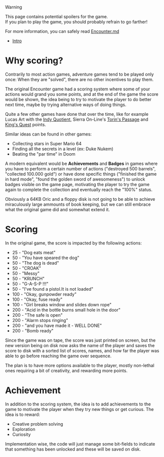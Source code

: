 > [!WARNING]  
> This page contains potential spoilers for the game.  
> If you plan to play the game, you should probably refrain to go farther!
>
> For more information, you can safely read [Encounter.md](../Encounter.md)

- [Intro](#intro)

# Why scoring?
Contrarily to most action games, adventure games tend to be played only once: When they are "solved", there are no other incentives to play them.

The original Encounter game had a scoring system where some of your actions would grand you some points, and at the end of the game the score would be shown, the idea being to try to motivate the player to do better next time, maybe by trying alternative ways of doing things.

Quite a few other games have done that over the time, like for example Lucas Art with the [Indy Quotient](https://indianajones.fandom.com/wiki/Indy_Quotient), Sierra On-Line's [Torin's Passage](https://www.sierrachest.com/index.php?a=games&id=190&fld=walkthrough&pid=100) and [King's Quest](http://www.sierraplanet.net/kqgames/kings-quest-i/kq1-walkthrough/kq1-original-point-list/) points.

Similar ideas can be found in other games:
- Collecting stars in Super Mario 64
- Finding all the secrets in a level (ex: Duke Nukem)
- Beating the "par time" in Doom

A modern equivalent would be **Achievements** and **Badges** in games where you have to perform a certain number of actions ("destroyed 500 barrels", "collected 100.000 gold") or have done specific things ("finished the game in hard mode", "found the golden sword of awesomeness") to unlock badges visible on the game page, motivating the player to try the game again to complete the collection and eventually reach the "100%" status.

Obviously a 64KB Oric and a floppy disk is not going to be able to achieve miraculously large ammounts of book keeping, but we can still embrace what the original game did and somewhat extend it.

# Scoring
In the original game, the score is impacted by the following actions:
-  25 - "Dog eats meat"
-  50 - "You have speared the dog"
-  50 - "The dog is dead"
-  50 - "CROAK"
-  50 - "Messy"
-  50 - "KRUNCH"
-  50 - "G-A-S-P !!!"
-  50 - "I've found a pistol.It is not loaded"
- 100 - "Okay, gunpowder ready"
- 100 - "Okay, fuse ready"
- 100 - "Girl breaks window and slides down rope"
- 200 - "Acid in the bottle burns small hole in the door"
- 200 - "The safe is open"
- 200 - "Alarm stops ringing"
- 200 - "and you have made it - WELL DONE"
- 200 - "Bomb ready"

Since the game was on tape, the score was just printed on screen, but the new version being on disk now asks the name of the player and saves the score to disk with a sorted list of scores, names, and how far the player was able to go before reaching the game over sequence.

The plan is to have more options available to the player, mostly non-lethal ones requiring a bit of creativity, and rewarding more points.

# Achievement
In addition to the scoring system, the idea is to add achievements to the game to motivate the player when they try new things or get curious.
The idea is to reward:
- Creative problem solving
- Exploration
- Curiosity

Implementation wise, the code will just manage some bit-fields to indicate that something has been unlocked and these will be saved on disk.


